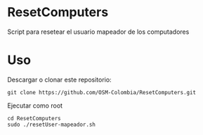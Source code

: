 # ResetComputers
Script para resetear el usuario mapeador de los computadores

# Uso

Descargar o clonar este repositorio:

```
git clone https://github.com/OSM-Colombia/ResetComputers.git
```

Ejecutar como root

```
cd ResetComputers
sudo ./resetUser-mapeador.sh
```
